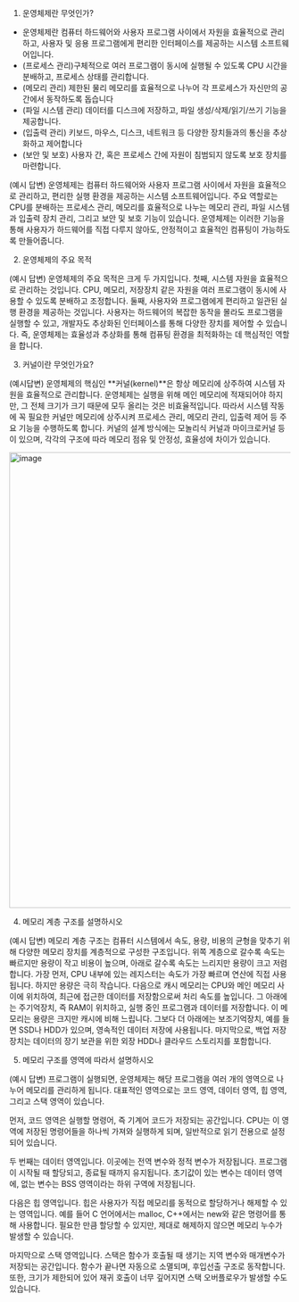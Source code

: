 1. 운영체제란 무엇인가?
- 운영체제란 컴퓨터 하드웨어와 사용자 프로그램 사이에서 자원을 효율적으로 관리하고, 사용자 및 응용 프로그램에게 편리한 인터페이스를 제공하는 시스템 소프트웨어입니다.
- (프로세스 관리)구체적으로 여러 프로그램이 동시에 실행될 수 있도록 CPU 시간을 분배하고, 프로세스 상태를 관리합니다.
- (메모리 관리)  제한된 물리 메모리를 효율적으로 나누어 각 프로세스가 자신만의 공간에서 동작하도록 돕습니다
- (파일 시스템 관리) 데이터를 디스크에 저장하고, 파일 생성/삭제/읽기/쓰기 기능을 제공합니다.
- (입출력 관리) 키보드, 마우스, 디스크, 네트워크 등 다양한 장치들과의 통신을 추상화하고 제어합니다
- (보안 및 보호) 사용자 간, 혹은 프로세스 간에 자원이 침범되지 않도록 보호 장치를 마련합니다.

(예시 답변)
운영체제는 컴퓨터 하드웨어와 사용자 프로그램 사이에서 자원을 효율적으로 관리하고, 편리한 실행 환경을 제공하는 시스템 소프트웨어입니다.
주요 역할로는 CPU를 분배하는 프로세스 관리, 메모리를 효율적으로 나누는 메모리 관리, 파일 시스템과 입출력 장치 관리, 그리고 보안 및 보호 기능이 있습니다.
운영체제는 이러한 기능을 통해 사용자가 하드웨어를 직접 다루지 않아도, 안정적이고 효율적인 컴퓨팅이 가능하도록 만들어줍니다.


2. 운영체제의 주요 목적

(예시 답변)
운영체제의 주요 목적은 크게 두 가지입니다.
첫째, 시스템 자원을 효율적으로 관리하는 것입니다.
CPU, 메모리, 저장장치 같은 자원을 여러 프로그램이 동시에 사용할 수 있도록 분배하고 조정합니다.
둘째, 사용자와 프로그램에게 편리하고 일관된 실행 환경을 제공하는 것입니다.
사용자는 하드웨어의 복잡한 동작을 몰라도 프로그램을 실행할 수 있고, 개발자도 추상화된 인터페이스를 통해 다양한 장치를 제어할 수 있습니다.
즉, 운영체제는 효율성과 추상화를 통해 컴퓨팅 환경을 최적화하는 데 핵심적인 역할을 합니다.

3. 커널이란 무엇인가요?

(예시답변)
운영체제의 핵심인 **커널(kernel)**은 항상 메모리에 상주하여 시스템 자원을 효율적으로 관리합니다.
운영체제는 실행을 위해 메인 메모리에 적재되어야 하지만, 그 전체 크기가 크기 때문에 모두 올리는 것은 비효율적입니다.
따라서 시스템 작동에 꼭 필요한 커널만 메모리에 상주시켜 프로세스 관리, 메모리 관리, 입출력 제어 등 주요 기능을 수행하도록 합니다.
커널의 설계 방식에는 모놀리식 커널과 마이크로커널 등이 있으며, 각각의 구조에 따라 메모리 점유 및 안정성, 효율성에 차이가 있습니다.

<img width="817" alt="image" src="https://github.com/user-attachments/assets/1d0b9b2b-b401-4c45-abc7-f1c29a2c3660" />

4. 메모리 계층 구조를 설명하시오

(예시 답변)
메모리 계층 구조는 컴퓨터 시스템에서 속도, 용량, 비용의 균형을 맞추기 위해 다양한 메모리 장치를 계층적으로 구성한 구조입니다.
위쪽 계층으로 갈수록 속도는 빠르지만 용량이 작고 비용이 높으며, 아래로 갈수록 속도는 느리지만 용량이 크고 저렴합니다.
가장 먼저, CPU 내부에 있는 레지스터는 속도가 가장 빠르며 연산에 직접 사용됩니다. 하지만 용량은 극히 작습니다.
다음으로 캐시 메모리는 CPU와 메인 메모리 사이에 위치하여, 최근에 접근한 데이터를 저장함으로써 처리 속도를 높입니다.
그 아래에는 주기억장치, 즉 RAM이 위치하고, 실행 중인 프로그램과 데이터를 저장합니다. 이 메모리는 용량은 크지만 캐시에 비해 느립니다.
그보다 더 아래에는 보조기억장치, 예를 들면 SSD나 HDD가 있으며, 영속적인 데이터 저장에 사용됩니다.
마지막으로, 백업 저장장치는 데이터의 장기 보관을 위한 외장 HDD나 클라우드 스토리지를 포함합니다.

5. 메모리 구조를 영역에 따라서 설명하시오

(예시 답변)
프로그램이 실행되면, 운영체제는 해당 프로그램을 여러 개의 영역으로 나누어 메모리를 관리하게 됩니다.
대표적인 영역으로는 코드 영역, 데이터 영역, 힙 영역, 그리고 스택 영역이 있습니다.

먼저, 코드 영역은 실행할 명령어, 즉 기계어 코드가 저장되는 공간입니다.
CPU는 이 영역에 저장된 명령어들을 하나씩 가져와 실행하게 되며, 일반적으로 읽기 전용으로 설정되어 있습니다.

두 번째는 데이터 영역입니다. 이곳에는 전역 변수와 정적 변수가 저장됩니다.
프로그램이 시작될 때 할당되고, 종료될 때까지 유지됩니다.
초기값이 있는 변수는 데이터 영역에, 없는 변수는 BSS 영역이라는 하위 구역에 저장됩니다.

다음은 힙 영역입니다. 힙은 사용자가 직접 메모리를 동적으로 할당하거나 해제할 수 있는 영역입니다.
예를 들어 C 언어에서는 malloc, C++에서는 new와 같은 명령어를 통해 사용합니다.
필요한 만큼 할당할 수 있지만, 제대로 해제하지 않으면 메모리 누수가 발생할 수 있습니다.

마지막으로 스택 영역입니다. 스택은 함수가 호출될 때 생기는 지역 변수와 매개변수가 저장되는 공간입니다.
함수가 끝나면 자동으로 소멸되며, 후입선출 구조로 동작합니다.
또한, 크기가 제한되어 있어 재귀 호출이 너무 깊어지면 스택 오버플로우가 발생할 수도 있습니다.


